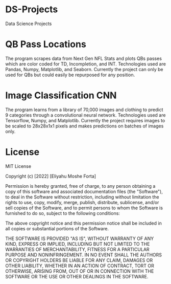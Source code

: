 # DS-Projects
Data Science Projects

# QB Pass Locations 
The program scrapes data from Next Gen NFL Stats and plots QBs passes which are color coded for TD, Incompletion, and INT. 
Technologies used are Pandas, Numpy, Matplotlib, and Seaborn. Currently the project can only be used for QBs but could easily be 
repurposed for any position.

# Image Classification CNN
The program learns from a library of 70,000 images and clothing to predict 9 categories through a convolutional neural network.
Technologies used are Tensorflow, Numpy, and Matplotlib. Currently the project requires images to be scaled to 28x28x1x1 pixels
and makes predictions on batches of images only.

# License
MIT License

Copyright (c) [2022] [Eliyahu Moshe Forta]

Permission is hereby granted, free of charge, to any person obtaining a copy
of this software and associated documentation files (the "Software"), to deal
in the Software without restriction, including without limitation the rights
to use, copy, modify, merge, publish, distribute, sublicense, and/or sell
copies of the Software, and to permit persons to whom the Software is
furnished to do so, subject to the following conditions:

The above copyright notice and this permission notice shall be included in all
copies or substantial portions of the Software.

THE SOFTWARE IS PROVIDED "AS IS", WITHOUT WARRANTY OF ANY KIND, EXPRESS OR
IMPLIED, INCLUDING BUT NOT LIMITED TO THE WARRANTIES OF MERCHANTABILITY,
FITNESS FOR A PARTICULAR PURPOSE AND NONINFRINGEMENT. IN NO EVENT SHALL THE
AUTHORS OR COPYRIGHT HOLDERS BE LIABLE FOR ANY CLAIM, DAMAGES OR OTHER
LIABILITY, WHETHER IN AN ACTION OF CONTRACT, TORT OR OTHERWISE, ARISING FROM,
OUT OF OR IN CONNECTION WITH THE SOFTWARE OR THE USE OR OTHER DEALINGS IN THE
SOFTWARE.
